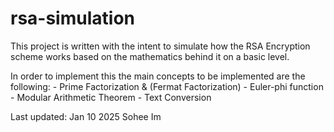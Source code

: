 # rsa-simulation

This project is written with the intent to simulate 
how the RSA Encryption scheme works based on the mathematics behind it on a basic level.

In order to implement this the main concepts to be implemented are the following:
     - Prime Factorization & (Fermat Factorization)
     - Euler-phi function
     - Modular Arithmetic Theorem
     - Text Conversion

Last updated: Jan 10 2025
Sohee Im
